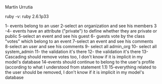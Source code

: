 Martín Urrutia

ruby -v: ruby 2.6.1p33

1- events belong to an user 
2-select an organization and see his members
3 -4- events have an attribute ("private") to define whether they are private or public
5-select an event and see his guest
6- guests vote by the class "votes" which belong to an event
7-select an event and see his comments
8-select an user and see his comments
9- select all admin_org
10- select all system_admin
11- the validation it's there
12- the validation it's there
13- Cascading should remove votes too, I don't know if it is implicit in my model's database
14-events should continue to belong to the user's profile (according to what I understood from statement 1.1)
15-everything related to the user should be removed, I don't know if it is implicit in my model's database
